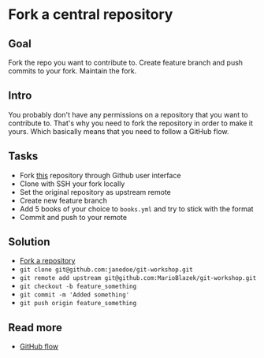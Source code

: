 Fork a central repository
=========================

Goal
----

Fork the repo you want to contribute to. Create feature branch and push commits to your fork. Maintain the fork.

Intro
-----

You probably don't have any permissions on a repository that you want to contribute to. That's why you need to fork the repository
in order to make it yours. Which basically means that you need to follow a GitHub flow.

Tasks
-----

* Fork [this](https://github.com/MarioBlazek/git-workshop) repository through Github user interface
* Clone with SSH your fork locally
* Set the original repository as upstream remote 
* Create new feature branch
* Add 5 books of your choice to `books.yml` and try to stick with the format
* Commit and push to your remote

Solution
--------

* [Fork a repository](https://help.github.com/en/articles/fork-a-repo)
* `git clone git@github.com:janedoe/git-workshop.git`
* `git remote add upstream git@github.com:MarioBlazek/git-workshop.git`
* `git checkout -b feature_something`
* `git commit -m 'Added something'`
* `git push origin feature_something`


Read more
---------

* [GitHub flow](https://guides.github.com/introduction/flow/)
